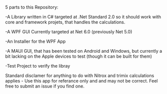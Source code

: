 5 parts to this Repository:

-A Library written in C# targeted at .Net Standard 2.0 so it should work with core and framework projets, that handles the calculations.

-A WPF GUI Currently targeted at Net 6.0 (previously Net 5.0)

-An Installer for the WPF App

-A MAUI GUI, that has been tested on Android and Windows, but currently a bit lacking on the Apple devices to test (though it can be built for them)

-Test Project to verify the libray


Standard disclamer for anything to do with Nitrox and trimix calculations applies - Use this app for referance only and and may not be correct.  Feel free to submit an issue if you find one.
